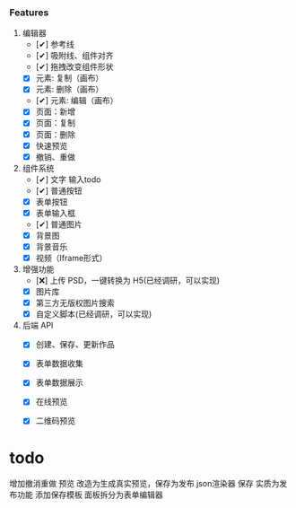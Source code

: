 ### Features
1. 编辑器
    - [✔] 参考线
    - [✔] 吸附线、组件对齐
    - [✔] 拖拽改变组件形状
    - [x] 元素: 复制（画布）
    - [x] 元素: 删除（画布）
    - [✔] 元素: 编辑（画布）
    - [x] 页面：新增
    - [x] 页面：复制
    - [x] 页面：删除
    - [x] 快速预览
    - [x] 撤销、重做

2. 组件系统
    - [✔] 文字  输入todo
    - [✔] 普通按钮
    - [x] 表单按钮
    - [x] 表单输入框
    - [✔] 普通图片
    - [x] 背景图
    - [x] 背景音乐
    - [x] 视频（Iframe形式）

3. 增强功能
    - [❌] 上传 PSD，一键转换为 H5(已经调研，可以实现)
    - [x] 图片库
    - [x] 第三方无版权图片搜索
    - [x] 自定义脚本(已经调研，可以实现)

4. 后端 API
    - [x] 创建、保存、更新作品
    - [x] 表单数据收集
    - [x] 表单数据展示
    - [x] 在线预览
    - [x] 二维码预览


# todo
增加撤消重做
预览 改造为生成真实预览，保存为发布  json渲染器
保存   实质为发布功能
添加保存模板
面板拆分为表单编辑器